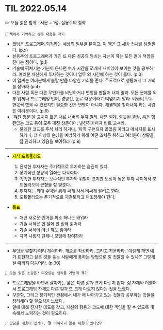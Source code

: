 # TIL 2022.05.14

✏️ 오늘 읽은 범위 : 서문 ~ 1장. 실용주의 철학

```
💭 책에서 기억하고 싶은 내용을 적기
```

- 코딩은 프로그래머 되기라는 세상의 일부일 뿐이고, 이 책은 그 세상 전체를 탐험한다. (p.x)
- 실용주의 프로그래머가 가진 또 다른 성공의 열쇠는 자신이 하는 모든 일에 책임을 진다는 점이다. (p.1)
- 기술에 뒤쳐지는 기분이 든다면 여가 시간을 쪼개서 재미있어 보이는 것을 공부하라. 여러분 자신에게 투자하는 것이니 업무 외 시간에 하는 것이 옳다. (p.3)
- 이 업계는 여러분에게 놀랄 만큼 다양한 기회를 준다. 주도적으로 행동해서 그 기회를 잡아라 (p.4)
- 다른 사람 혹은 다른 무언가를 비난하거나 변명을 만들어 내지 말라. 모든 문제를 외부 업체나 프로그래밍 언어, 경영진, 동료 때문이라고 떠넘기지 말라. 이들이 모두 한몫씩 했을 수 있겠지만 필요한 것은 변명이 아니다. 해결책을 찾아내야 하는 사람은 여러분이다. (p.6)
- '꺠진 창문'을 고치지 않은 채로 내버려 두지 말라. 나쁜 설계, 잘못된 결정, 혹은 형편없는 코드 등이 모두 깨진 창문이다. 발견하자마자 바로 고쳐라.
  - 불쾌한 코드를 주석 처리 하거나, '아직 구현되지 않았음'이라고 메시지를 표시하거나, 더 이상의 손상을 예방하기 위해 어떤 조치든 취하고 여러분이 상황을 잘 관리하고 있음을 보여줘라 (p.9)

---

- <mark>지식 포트폴리오</mark>

  1. 진지한 투자자는 주기적으로 투자하는 습관이 있다.
  2. 장기적인 성공의 열쇠는 다각화다.
  3. 똑똑한 투자자는 보수적인 투자와 위험이 크지만 보상이 높은 투자 사이에서 포트폴리오의 균형을 잘 맞춘다.
  4. 투자자는 최대 수익을 위해 싸게 사서 비싸게 팔려고 한다.
  5. 포트폴리오는 주기적으로 재검토하고 재조정해야 한다.

- <mark>목표</mark>
  - 매년 새로운 언어를 최소 하나는 배워라
  - 기술 서적은 한 달에 한 권씩 읽어라
  - 기술 서적이 아닌 책도 읽어라
  - 지역 사용자 단체나 모임에 참여하라

---

- 무엇을 말할지 미리 계획하라. 개요를 작성하라. 그리고 자문하라. '이렇게 하면 내가 표현하고 싶은 것을 듣는 사람에게 통하는 방법으로 잘 전달할 수 있나?' 그렇게 될 때까지 다듬어라. (p.30)

```
🧐 오늘 읽은 소감은? 떠오르는 생각을 가볍게 적기
```

- 프로그래밍을 하면서 살아가는 삶은, 다른 삶과 크게 다르지 않다. 삶 자체와 더불어서 프로그래밍 자체도 다른 일과 또 크게 다르지 않다는 것을 느꼈다.
- 꾸준함, 그리고 장기적인 관점에서 내가 해 나아가고 있는 것들과 공부하는 것들을 정리해야 할 필요성을 느꼈다.
- 일에 대해 진지한 태도를 갖고, 자신의 행동과 코드에 대한 책임을 질 수 있도록 계속해서 노력하는 것이 필요하다.

```
🔎 궁금한 내용이 있거나, 잘 이해되지 않는 내용이 있다면?
```
